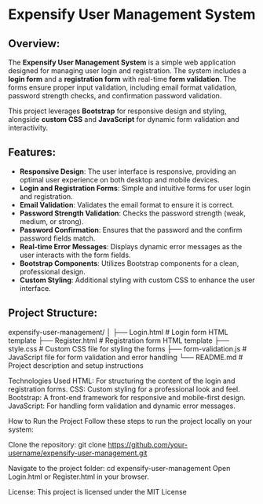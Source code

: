 # Expensify User Management System

## Overview:
The **Expensify User Management System** is a simple web application designed for managing user login and registration. The system includes a **login form** and a **registration form** with real-time **form validation**. The forms ensure proper input validation, including email format validation, password strength checks, and confirmation password validation.

This project leverages **Bootstrap** for responsive design and styling, alongside **custom CSS** and **JavaScript** for dynamic form validation and interactivity.

## Features:
- **Responsive Design**: The user interface is responsive, providing an optimal user experience on both desktop and mobile devices.
- **Login and Registration Forms**: Simple and intuitive forms for user login and registration.
- **Email Validation**: Validates the email format to ensure it is correct.
- **Password Strength Validation**: Checks the password strength (weak, medium, or strong).
- **Password Confirmation**: Ensures that the password and the confirm password fields match.
- **Real-time Error Messages**: Displays dynamic error messages as the user interacts with the form fields.
- **Bootstrap Components**: Utilizes Bootstrap components for a clean, professional design.
- **Custom Styling**: Additional styling with custom CSS to enhance the user interface.

## Project Structure:
expensify-user-management/
│
├── Login.html              # Login form HTML template
├── Register.html           # Registration form HTML template
├── style.css               # Custom CSS file for styling the forms
├── form-validation.js      # JavaScript file for form validation and error handling
└── README.md               # Project description and setup instructions

Technologies Used
HTML: For structuring the content of the login and registration forms.
CSS: Custom styling for a professional look and feel.
Bootstrap: A front-end framework for responsive and mobile-first design.
JavaScript: For handling form validation and dynamic error messages.

How to Run the Project
Follow these steps to run the project locally on your system:

Clone the repository:
git clone https://github.com/your-username/expensify-user-management.git

Navigate to the project folder:
cd expensify-user-management
Open Login.html or Register.html in your browser.

License:
This project is licensed under the MIT License
